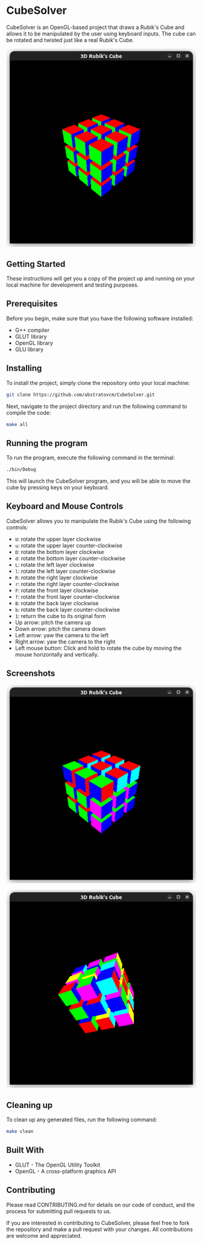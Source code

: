 # CubeSolver

CubeSolver is an OpenGL-based project that draws a Rubik's Cube and allows it to be manipulated by the user using keyboard inputs. The cube can be rotated and twisted just like a real Rubik's Cube.

![3D Rubik's Cube](./images/cube01.png)

## Getting Started
These instructions will get you a copy of the project up and running on your local machine for development and testing purposes.

## Prerequisites
Before you begin, make sure that you have the following software installed:

- G++ compiler
- GLUT library
- OpenGL library
- GLU library

## Installing
To install the project, simply clone the repository onto your local machine:

```bash
git clone https://github.com/abstratovcm/CubeSolver.git
```
Next, navigate to the project directory and run the following command to compile the code:

```bash
make all
```
## Running the program
To run the program, execute the following command in the terminal:

```bash
./bin/Debug
```
This will launch the CubeSolver program, and you will be able to move the cube by pressing keys on your keyboard.

## Keyboard and Mouse Controls
CubeSolver allows you to manipulate the Rubik's Cube using the following controls:

- `U`: rotate the upper layer clockwise
- `u`: rotate the upper layer counter-clockwise
- `D`: rotate the bottom layer clockwise
- `d`: rotate the bottom layer counter-clockwise
- `L`: rotate the left layer clockwise
- `l`: rotate the left layer counter-clockwise
- `R`: rotate the right layer clockwise
- `r`: rotate the right layer counter-clockwise
- `F`: rotate the front layer clockwise
- `f`: rotate the front layer counter-clockwise
- `B`: rotate the back layer clockwise
- `b`: rotate the back layer counter-clockwise
- `1`: return the cube to its original form
- Up arrow: pitch the camera up
- Down arrow: pitch the camera down
- Left arrow: yaw the camera to the left
- Right arrow: yaw the camera to the right
- Left mouse button: Click and hold to rotate the cube by moving the mouse horizontally and vertically.

## Screenshots

![3D Rubik's Cube](./images/cube02.png)

![3D Rubik's Cube](./images/cube03.png)

## Cleaning up
To clean up any generated files, run the following command:

```bash
make clean
```

## Built With
- GLUT - The OpenGL Utility Toolkit
- OpenGL - A cross-platform graphics API

## Contributing
Please read CONTRIBUTING.md for details on our code of conduct, and the process for submitting pull requests to us.

If you are interested in contributing to CubeSolver, please feel free to fork the repository and make a pull request with your changes. All contributions are welcome and appreciated.